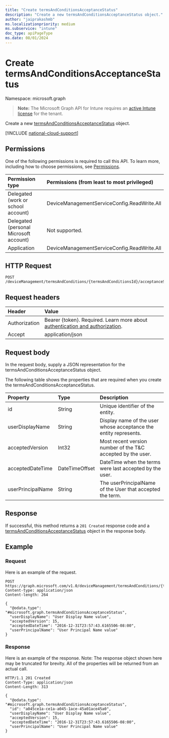 ```yaml
---
title: "Create termsAndConditionsAcceptanceStatus"
description: "Create a new termsAndConditionsAcceptanceStatus object."
author: "jaiprakashmb"
ms.localizationpriority: medium
ms.subservice: "intune"
doc_type: apiPageType
ms.date: 08/01/2024
---
```


# Create termsAndConditionsAcceptanceStatus

Namespace: microsoft.graph

> **Note:** The Microsoft Graph API for Intune requires an [active Intune license](https://go.microsoft.com/fwlink/?linkid=839381) for the tenant.

Create a new [termsAndConditionsAcceptanceStatus](../resources/intune-companyterms-termsandconditionsacceptancestatus.md) object.

[!INCLUDE [national-cloud-support](../../includes/all-clouds.md)]

## Permissions
One of the following permissions is required to call this API. To learn more, including how to choose permissions, see [Permissions](/graph/permissions-reference).

|Permission type|Permissions (from least to most privileged)|
|:---|:---|
|Delegated (work or school account)|DeviceManagementServiceConfig.ReadWrite.All|
|Delegated (personal Microsoft account)|Not supported.|
|Application|DeviceManagementServiceConfig.ReadWrite.All|

## HTTP Request
<!-- {
  "blockType": "ignored"
}
-->
``` http
POST /deviceManagement/termsAndConditions/{termsAndConditionsId}/acceptanceStatuses
```

## Request headers
|Header|Value|
|:---|:---|
|Authorization|Bearer {token}. Required. Learn more about [authentication and authorization](/graph/auth/auth-concepts).|
|Accept|application/json|

## Request body
In the request body, supply a JSON representation for the termsAndConditionsAcceptanceStatus object.

The following table shows the properties that are required when you create the termsAndConditionsAcceptanceStatus.

|Property|Type|Description|
|:---|:---|:---|
|id|String|Unique identifier of the entity.|
|userDisplayName|String|Display name of the user whose acceptance the entity represents.|
|acceptedVersion|Int32|Most recent version number of the T&C accepted by the user.|
|acceptedDateTime|DateTimeOffset|DateTime when the terms were last accepted by the user.|
|userPrincipalName|String|The userPrincipalName of the User that accepted the term.|



## Response
If successful, this method returns a `201 Created` response code and a [termsAndConditionsAcceptanceStatus](../resources/intune-companyterms-termsandconditionsacceptancestatus.md) object in the response body.

## Example

### Request
Here is an example of the request.
``` http
POST https://graph.microsoft.com/v1.0/deviceManagement/termsAndConditions/{termsAndConditionsId}/acceptanceStatuses
Content-type: application/json
Content-length: 264

{
  "@odata.type": "#microsoft.graph.termsAndConditionsAcceptanceStatus",
  "userDisplayName": "User Display Name value",
  "acceptedVersion": 15,
  "acceptedDateTime": "2016-12-31T23:57:43.6165506-08:00",
  "userPrincipalName": "User Principal Name value"
}
```

### Response
Here is an example of the response. Note: The response object shown here may be truncated for brevity. All of the properties will be returned from an actual call.
``` http
HTTP/1.1 201 Created
Content-Type: application/json
Content-Length: 313

{
  "@odata.type": "#microsoft.graph.termsAndConditionsAcceptanceStatus",
  "id": "a045ce1a-ce1a-a045-1ace-45a01ace45a0",
  "userDisplayName": "User Display Name value",
  "acceptedVersion": 15,
  "acceptedDateTime": "2016-12-31T23:57:43.6165506-08:00",
  "userPrincipalName": "User Principal Name value"
}
```